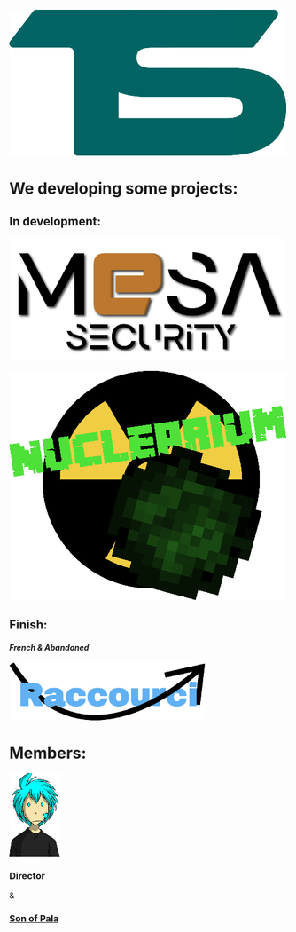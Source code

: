 ![Logo](https://raw.githubusercontent.com/Technologie-System/.github/master/New%20LOGO%20-%20SMALL.png "I love this logo")

# We developing some projects:

## In development: 
[![MS](https://raw.githubusercontent.com/Technologie-System/Mesa-Security/Images/Mesa%20Security%20-%20SMALL.png "Mesa Security, it's writed")](https://github.com/Technologie-System/Mesa-Security)

[![MS](https://raw.githubusercontent.com/Technologie-System/Nuclearium/master/Nuclearium%20Logo%20-%20Small.png "BOOM!!")](https://github.com/Technologie-System/Nuclearium)

## Finish:
#### *French & Abandoned*

[![MS](https://raw.githubusercontent.com/Technologie-System/Raccourci/master/Raccourci.png "It already exists in fact")](https://github.com/Technologie-System/Raccourci)

# Members:
[![MS](https://raw.githubusercontent.com/Thibault-Savenkoff/Thibault-Savenkoff/main/Profile%20-%20SMALL.png "Duke Trace Legacy - TwoKinds")](https://github.com/Thibault-Savenkoff)

### Director

&

### [Son of Pala]

[Son of Pala]: https://github.com/SonofPala
